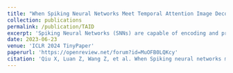 ```yaml
---
title: "When Spiking Neural Networks Meet Temporal Attention Image Decoding and Adaptive Spiking Neuron"
collection: publications
permalink: /publication/TAID
excerpt: 'Spiking Neural Networks (SNNs) are capable of encoding and processing temporal information in a biologically plausible way. However, most existing SNN-based methods for image tasks do not fully exploit this feature. Moreover, they often overlook the role of adaptive threshold in spiking neurons, which can enhance their dynamic behavior and learning ability. To address these issues, we propose a novel method for image decoding based on temporal attention (TAID) and an adaptive Leaky-Integrate-and-Fire (ALIF) neuron model. Our method leverages the temporal information of SNN outputs to generate high-quality images that surpass the state-of-the-art (SOTA) in terms of Inception score, Fréchet Inception Distance, and Fréchet Autoencoder Distance. Furthermore, our ALIF neuron model achieves remarkable classification accuracy on MNIST (99.78\%) and CIFAR-10 (93.89\%) datasets, demonstrating the effectiveness of learning adaptive thresholds for spiking neurons.'
date: 2023-06-23
venue: 'ICLR 2024 TinyPaper'
paperurl: 'https://openreview.net/forum?id=MuOFB0LQKcy'
citation: 'Qiu X, Luan Z, Wang Z, et al. When Spiking neural networks meet temporal attention image decoding and adaptive spiking neuron[J]. ICLR 2024.'
---
```



